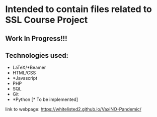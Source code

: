 # Intended to contain files related to SSL Course Project

## Work In Progress!!!

## Technologies used:
- LaTeX/\*Beamer
- HTML/CSS
- \*Javascript
- PHP
- SQL
- Git
- \*Python
[\* To be implemented]

link to webpage: https://whitelisted2.github.io/VaxiNO-Pandemic/ 